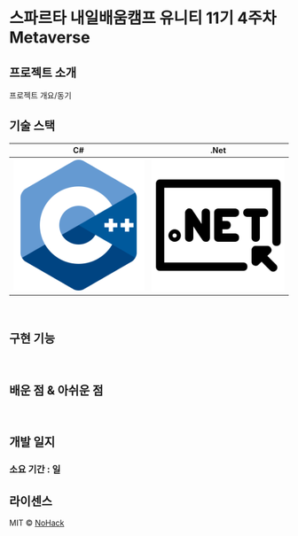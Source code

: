 # 스파르타 내일배움캠프 유니티 11기 4주차 Metaverse

## 프로젝트 소개

<p align="justify">
프로젝트 개요/동기

## 기술 스택

| C# | .Net |
| :--------: | :--------: |
|   ![csharp]    |   ![dotnet]    |

<br>

## 구현 기능





<br>

## 배운 점 & 아쉬운 점





<br>

## 개발 일지

### 소요 기간 : 일



## 라이센스

MIT &copy; [NoHack](mailto:lbjp114@gmail.com)

<!-- Stack Icon Refernces -->

[csharp]: /images/Csharp.png
[dotnet]: /images/Dotnet.png



